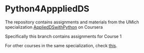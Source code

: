 # Python4ApppliedDS
The  repository contains assignments and materials from the UMich specialization [AppliedDSwithPython](https://www.coursera.org/specializations/data-science-python) on Coursera

Specifically this branch contains assignments for Course 1

For other courses in the same specialization, check [this](https://github.com/TLI2958/Python4ApppliedDS/tree/master#python4apppliedds).

